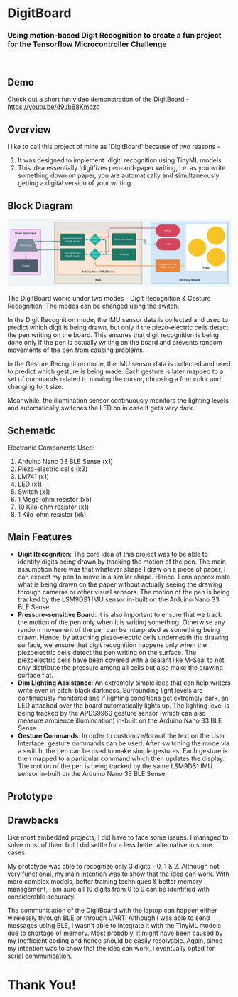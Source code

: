 # DigitBoard
### Using motion-based Digit Recognition to create a fun project for the Tensorflow Microcontroller Challenge
<br>

## Demo
Check out a short fun video demonstration of the DigitBoard - 
<br>
https://youtu.be/d9JbB8Kmpzg
<br>

## Overview
I like to call this project of mine as 'DigitBoard' because of two reasons - <br>
1. It was designed to implement 'digit' recognition using TinyML models
2. This idea essentially 'digit'izes pen-and-paper writing, i.e. as you write something down on paper, you are automatically and simultaneously getting a digital version of your writing.

## Block Diagram

<img src='./Images/Block_Diagram.png'>

The DigitBoard works under two modes - Digit Recognition & Gesture Recognition. The modes can be changed using the switch.

In the Digit Recognition mode, the IMU sensor data is collected and used to predict which digit is being drawn, but only if the piezo-electric cells detect the pen writing on the board. This ensures that digit recognition is being done only if the pen is actually writing on the board and prevents random movements of the pen from causing problems.

In the Gesture Recognition mode, the IMU sensor data is collected and used to predict which gesture is being made. Each gesture is later mapped to a set of commands related to moving the cursor, choosing a font color and changing font size.

Meanwhile, the illumination sensor continuously monitors the lighting levels and automatically switches the LED on in case it gets very dark.

## Schematic

Electronic Components Used: <br>
1. Arduino Nano 33 BLE Sense (x1)
2. Piezo-electric cells (x3)
3. LM741 (x1)
4. LED (x1)
5. Switch (x1)
6. 1 Mega-ohm resistor (x5)
7. 10 Kilo-ohm resistor (x1)
8. 1 Kilo-ohm resistor (x5)

## Main Features

* <b>Digit Recognition</b>: The core idea of this project was to be able to identify digits being drawn by tracking the motion of the pen. The main assumption here was that whatever shape I draw on a piece of paper, I can expect my pen to move in a similar shape. Hence, I can approximate what is being drawn on the paper without actually seeing the drawing through cameras or other visual sensors. The motion of the pen is being tracked by the LSM9DS1 IMU sensor in-built on the Arduino Nano 33 BLE Sense.
* <b>Pressure-sensitive Board</b>: It is also important to ensure that we track the motion of the pen only when it is writing something. Otherwise any random movement of the pen can be interpreted as something being drawn. Hence, by attaching piezo-electric cells underneath the drawing surface, we ensure that digit recognition happens only when the piezoelectric cells detect the pen writing on the surface. The piezoelectric cells have been covered with a sealant like M-Seal to not only distribute the pressure among all cells but also make the drawing surface flat.
* <b>Dim Lighting Assistance</b>: An extremely simple idea that can help writers write even in pitch-black darkness. Surrounding light levels are continuously monitored and if lighting conditions get extremely dark, an LED attached over the board automatically lights up. The lighting level is being tracked by the APDS9960 gesture sensor (which can also measure ambience illumincation) in-built on the Arduino Nano 33 BLE Sense.
* <b>Gesture Commands</b>: In order to customize/format the text on the User Interface, gesture commands can be used. After switching the mode via a switch, the pen can be used to make simple gestures. Each gesture is then mapped to a particular command which then updates the display. The motion of the pen is being tracked by the same LSM9DS1 IMU sensor in-built on the Arduino Nano 33 BLE Sense.

## Prototype



## Drawbacks

Like most embedded projects, I did have to face some issues. I managed to solve most of them but I did settle for a less better alternative in some cases.

My prototype was able to recognize only 3 digits - 0, 1 & 2. Although not very functional, my main intention was to show that the idea can work. With more complex models, better training techniques & better memory management, I am sure all 10 digits from 0 to 9 can be identified with considerable accuracy.

The communication of the DigitBoard with the laptop can happen either wirelessly through BLE or through UART. Although I was able to send messages using BLE, I wasn't able to integrate it with the TinyML models due to shortage of memory. Most probably, it might have been caused by my inefficient coding and hence should be easily resolvable. Again, since my intention was to show that the idea can work, I eventually opted for serial communication.

# Thank You!